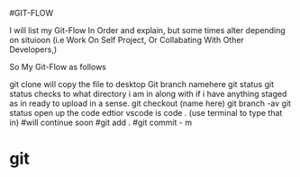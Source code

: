  #GIT-FLOW
  
  I will list my Git-Flow In Order and explain, but some times alter depending on situioon (i.e Work On Self Project, Or Collabating With Other Developers,)

  So My Git-Flow as follows


git clone will copy the file to desktop
Git branch namehere
git status git status checks to what directory i am in along with if i have anything staged as in ready to upload in a sense.
 git checkout (name here)
git branch -av
git status 
open up the code edtior vscode is  code . (use terminal to type that in)
#will continue soon
 #git add . 
  #git commit - m
# git
